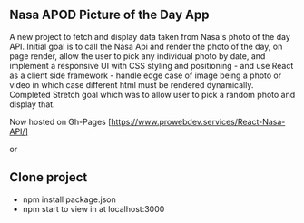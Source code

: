 ## Nasa APOD Picture of the Day App
A new project to fetch and display data taken from Nasa's photo of the day API. Initial goal is to call the Nasa Api and render the photo of the day, on page render, allow the user to pick any individual photo by date, and implement a responsive UI with CSS styling and positioning - and use React as a client side framework - handle edge case of image being a photo or video in which case different html must be rendered dynamically. Completed Stretch goal which was to allow user to pick a random photo and display that. 

Now hosted on Gh-Pages 
[https://www.prowebdev.services/React-Nasa-API/]

or

## Clone project
- npm install package.json
- npm start to view in at localhost:3000
